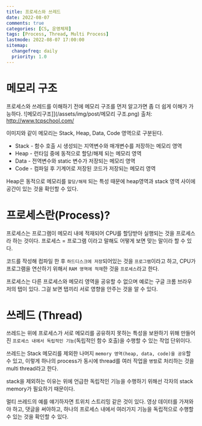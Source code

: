 ```yaml
---
title: 프로세스와 쓰레드
date: 2022-08-07
comments: true
categories: [CS, 운영체제]
tags: [Process, Thread, Multi Process]
lastmode: 2022-08-07 17:00:00
sitemap:
  changefreq: daily
  priority: 1.0
---
```


# 메모리 구조

프로세스와 쓰레드를 이해하기 전에 메모리 구조를 먼저 알고가면 좀 더 쉽게 이해가 가능하다.
![메모리구조]](/assets/img/post/메모리 구조.png)
출처: http://www.tcpschool.com/

이미지와 같이 메모리는 Stack, Heap, Data, Code 영역으로 구분된다.

- Stack - 함수 호출 시 생성되는 지역변수와 매개변수를 저장하는 메모리 영역
- Heap - 런타임 중에 동적으로 할당/해제 되는 메모리 영역
- Data - 전역변수와 static 변수가 저장되는 메모리 영역
- Code - 컴파일 후 기계어로 저장된 코드가 저장되는 메모리 영역

Heap은 동적으로 메모리를 `할당/해제` 되는 특성 때문에 heap영역과 stack 영역 사이에 공간이 있는 것을 확인할 수 있다.

# 프로세스란(Process)?

프로세스는 프로그램이 메모리 내에 적재되어 CPU를 할당받아 실행되는 것을 프로세스라 하는 것이다.
프로세스 = 프로그램 이라고 말해도 어떻게 보면 맞는 말이라 할 수 있다.

코드를 작성해 컴파일 한 후 `하드디스크에 저장`되어있는 것을 `프로그램`이라고 하고,
CPU가 프로그램을 연산하기 위해서 `RAM 영역에 적재`한 것을 `프로세스`라고 한다.

프로세스는 다른 프로세스와 메모리 영역을 공유할 수 없으며 예로는 구글 크롬 브라우저의 탭이 있다.
그걸 보면 탭끼리 서로 영향을 안주는 것을 알 수 있다.

# 쓰레드 (Thread)

쓰레드는 위에 프로세스가 서로 메모리를 공유하지 못하는 특성을 보완하기 위해 만들어진 `프로세스 내에서 독립적인 기능`(독립적인 함수 호출)을 수행할 수 있는 작업 단위이다.

쓰레드는 Stack 메모리를 제외한 나머지 `memory 영역(heap, data, code)을 공유`할 수 있고, 이렇게 하나의 process가 동시에 thread를 여러 작업을 `병렬`로 처리하는 것을 multi thread라고 한다.

stack을 제외하는 이유는 위에 언급한 독립적인 기능을 수행하기 위해선 각자의 stack memory가 필요하기 때문이다.

멀티 쓰레드의 예를 얘기하자면 트위치 스트리밍 같은 것이 있다.
영상 데이터를 가져와야 하고, 댓글을 써야하고, 하나의 프로세스 내에서 여러가지 기능을 독립적으로 수행할 수 있는 것을 확인할 수 있다.
